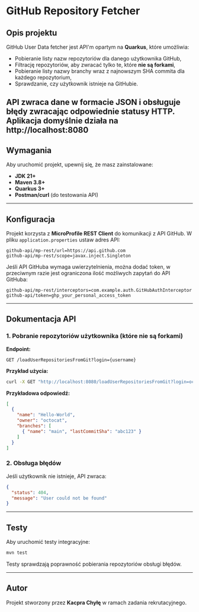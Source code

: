 # GitHub Repository Fetcher

## Opis projektu
GitHub User Data fetcher jest API'm opartym na **Quarkus**, które umożliwia:
- Pobieranie listy nazw repozytoriów dla danego użytkownika GitHub,
- Filtrację repozytoriów, aby zwracać tylko te, które **nie są forkami**,
- Pobieranie listy nazwy branchy wraz z najnowszym SHA commita dla każdego repozytorium,
- Sprawdzanie, czy użytkownik istnieje na GitHubie.

API zwraca dane w formacie **JSON** i obsługuje błędy zwracając odpowiednie statusy HTTP.
Aplikacja domyślnie działa na **http://localhost:8080**
---

## Wymagania
Aby uruchomić projekt, upewnij się, że masz zainstalowane:
- **JDK 21+**
- **Maven 3.8+**
- **Quarkus 3+**
- **Postman/curl** (do testowania API)

---

## Konfiguracja

Projekt korzysta z **MicroProfile REST Client** do komunikacji z API GitHub.
W pliku `application.properties` ustaw adres API:
```properties
github-api/mp-rest/url=https://api.github.com
github-api/mp-rest/scope=javax.inject.Singleton
```

Jeśli API GitHuba wymaga uwierzytelnienia, można dodać token, w przeciwnym razie jest ograniczona ilość możliwych zapytań do API GitHuba:
```properties
github-api/mp-rest/interceptors=com.example.auth.GitHubAuthInterceptor
github-api/token=ghp_your_personal_access_token
```

---

## Dokumentacja API

### 1. Pobranie repozytoriów użytkownika (które nie są forkami)
**Endpoint:**
```http
GET /loadUserRepositoriesFromGit?login={username}
```
**Przykład użycia:**
```sh
curl -X GET "http://localhost:8080/loadUserRepositoriesFromGit?login=octocat" -H "Accept: application/json"
```
**Przykładowa odpowiedź:**
```json
[
  {
    "name": "Hello-World",
    "owner": "octocat",
    "branches": [
      { "name": "main", "lastCommitSha": "abc123" }
    ]
  }
]
```

### 2. Obsługa błędów
Jeśli użytkownik nie istnieje, API zwraca:
```json
{
  "status": 404,
  "message": "User could not be found"
}
```

---

## Testy
Aby uruchomić testy integracyjne:
```sh
mvn test
```
Testy sprawdzają poprawność pobierania repozytoriów obsługi błędów.

---

## Autor
Projekt stworzony przez **Kacpra Chyłę** w ramach zadania rekrutacyjnego.

